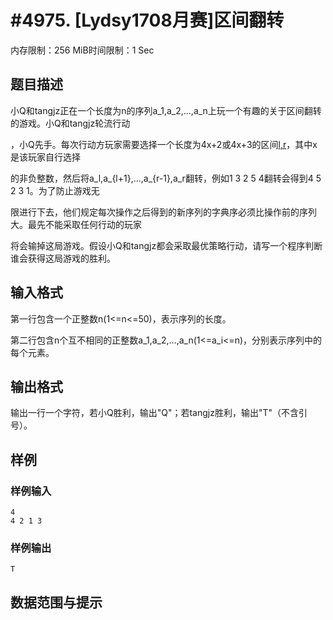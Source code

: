 # #4975. [Lydsy1708月赛]区间翻转

内存限制：256 MiB时间限制：1 Sec

## 题目描述

小Q和tangjz正在一个长度为n的序列a_1,a_2,...,a_n上玩一个有趣的关于区间翻转的游戏。小Q和tangjz轮流行动

，小Q先手。每次行动方玩家需要选择一个长度为4x+2或4x+3的区间[l,r](1<=l<=r<=n)，其中x是该玩家自行选择

的非负整数，然后将a_l,a_{l+1},...,a_{r-1},a_r翻转，例如1 3 2 5 4翻转会得到4 5 2 3 1。为了防止游戏无

限进行下去，他们规定每次操作之后得到的新序列的字典序必须比操作前的序列大。最先不能采取任何行动的玩家

将会输掉这局游戏。假设小Q和tangjz都会采取最优策略行动，请写一个程序判断谁会获得这局游戏的胜利。

## 输入格式

第一行包含一个正整数n(1<=n<=50)，表示序列的长度。

第二行包含n个互不相同的正整数a_1,a_2,...,a_n(1<=a_i<=n)，分别表示序列中的每个元素。

## 输出格式

输出一行一个字符，若小Q胜利，输出"Q"；若tangjz胜利，输出"T"（不含引号）。

## 样例

### 样例输入

    
    4
    4 2 1 3
    

### 样例输出

    
    T
    

## 数据范围与提示
